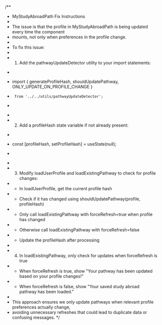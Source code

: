 /**
 * MyStudyAbroadPath Fix Instructions
 * 
 * The issue is that the profile in MyStudyAbroadPath is being updated every time the component 
 * mounts, not only when preferences in the profile change.
 * 
 * To fix this issue:
 * 
 * 1. Add the pathwayUpdateDetector utility to your import statements:
 *    ```
 *    import { generateProfileHash, shouldUpdatePathway, ONLY_UPDATE_ON_PROFILE_CHANGE } 
 *      from '../../utils/pathwayUpdateDetector';
 *    ```
 * 
 * 2. Add a profileHash state variable if not already present:
 *    ```
 *    const [profileHash, setProfileHash] = useState(null);
 *    ```
 * 
 * 3. Modify loadUserProfile and loadExistingPathway to check for profile changes:
 *    - In loadUserProfile, get the current profile hash
 *    - Check if it has changed using shouldUpdatePathway(profile, profileHash)
 *    - Only call loadExistingPathway with forceRefresh=true when profile has changed
 *    - Otherwise call loadExistingPathway with forceRefresh=false
 *    - Update the profileHash after processing
 * 
 * 4. In loadExistingPathway, only check for updates when forceRefresh is true
 *    - When forceRefresh is true, show "Your pathway has been updated based on your profile changes!"
 *    - When forceRefresh is false, show "Your saved study abroad pathway has been loaded."
 * 
 * This approach ensures we only update pathways when relevant profile preferences actually change,
 * avoiding unnecessary refreshes that could lead to duplicate data or confusing messages.
 */
